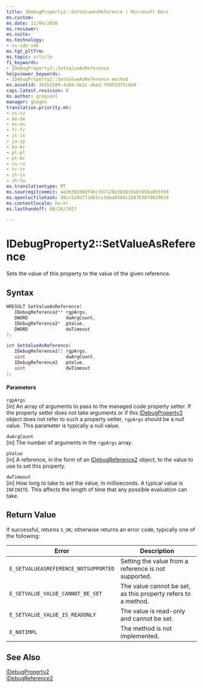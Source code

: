 ```yaml
---
title: IDebugProperty2::SetValueAsReference | Microsoft Docs
ms.custom: 
ms.date: 11/04/2016
ms.reviewer: 
ms.suite: 
ms.technology:
- vs-ide-sdk
ms.tgt_pltfrm: 
ms.topic: article
f1_keywords:
- IDebugProperty2::SetValueAsReference
helpviewer_keywords:
- IDebugProperty2::SetValueAsReference method
ms.assetid: 341b1b89-4ab8-4e1c-abe2-fb955df5c6b0
caps.latest.revision: 9
ms.author: gregvanl
manager: ghogen
translation.priority.mt:
- cs-cz
- de-de
- es-es
- fr-fr
- it-it
- ja-jp
- ko-kr
- pl-pl
- pt-br
- ru-ru
- tr-tr
- zh-cn
- zh-tw
ms.translationtype: MT
ms.sourcegitcommit: 4a36302d80f4bc397128e3838c9abf858a0b5fe8
ms.openlocfilehash: 58cc520d773d65cc3eba0588c2b8763079019018
ms.contentlocale: ko-kr
ms.lasthandoff: 08/28/2017

---
```

# <a name="idebugproperty2setvalueasreference"></a>IDebugProperty2::SetValueAsReference
Sets the value of this property to the value of the given reference.  
  
## <a name="syntax"></a>Syntax  
  
```cpp  
HRESULT SetValueAsReference(  
   IDebugReference2** rgpArgs,  
   DWORD              dwArgCount,  
   IDebugReference2*  pValue,  
   DWORD              dwTimeout  
);  
```  
  
```csharp  
int SetValueAsReference(  
   IDebugReference2[] rgpArgs,  
   uint               dwArgCount,  
   IDebugReference2   pValue,  
   uint               dwTimeout  
);  
```  
  
#### <a name="parameters"></a>Parameters  
 `rgpArgs`  
 [in] An array of arguments to pass to the managed code property setter. If the property setter does not take arguments or if this [IDebugProperty2](../../../extensibility/debugger/reference/idebugproperty2.md) object does not refer to such a property setter, `rgpArgs` should be a null value. This parameter is typically a null value.  
  
 `dwArgCount`  
 [in] The number of arguments in the `rgpArgs` array.  
  
 `pValue`  
 [in] A reference, in the form of an [IDebugReference2](../../../extensibility/debugger/reference/idebugreference2.md) object, to the value to use to set this property.  
  
 `dwTimeout`  
 [in] How long to take to set the value, in milliseconds. A typical value is `INFINITE`. This affects the length of time that any possible evaluation can take.  
  
## <a name="return-value"></a>Return Value  
 If successful, returns `S_OK`; otherwise returns an error code, typically one of the following:  
  
|Error|Description|  
|-----------|-----------------|  
|`E_SETVALUEASREFERENCE_NOTSUPPORTED`|Setting the value from a reference is not supported.|  
|`E_SETVALUE_VALUE_CANNOT_BE_SET`|The value cannot be set, as this property refers to a method.|  
|`E_SETVALUE_VALUE_IS_READONLY`|The value is read-only and cannot be set.|  
|`E_NOTIMPL`|The method is not implemented.|  
  
## <a name="see-also"></a>See Also  
 [IDebugProperty2](../../../extensibility/debugger/reference/idebugproperty2.md)   
 [IDebugReference2](../../../extensibility/debugger/reference/idebugreference2.md)
